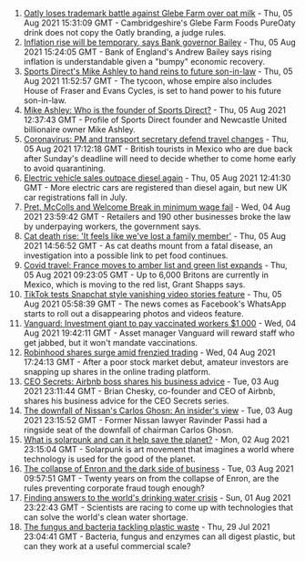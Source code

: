 1. [Oatly loses trademark battle against Glebe Farm over oat milk](https://www.bbc.co.uk/news/uk-england-cambridgeshire-58102252) - Thu, 05 Aug 2021 15:31:09 GMT - Cambridgeshire's Glebe Farm Foods PureOaty drink does not copy the Oatly branding, a judge rules.
2. [Inflation rise will be temporary, says Bank governor Bailey](https://www.bbc.co.uk/news/business-58098118) - Thu, 05 Aug 2021 15:24:05 GMT - Bank of England's Andrew Bailey says rising inflation is understandable given a "bumpy" economic recovery.
3. [Sports Direct's Mike Ashley to hand reins to future son-in-law](https://www.bbc.co.uk/news/business-58097496) - Thu, 05 Aug 2021 11:52:57 GMT - The tycoon, whose empire also includes House of Fraser and Evans Cycles, is set to hand power to his future son-in-law.
4. [Mike Ashley: Who is the founder of Sports Direct?](https://www.bbc.co.uk/news/business-35863847) - Thu, 05 Aug 2021 12:37:43 GMT - Profile of Sports Direct founder and Newcastle United billionaire owner Mike Ashley.
5. [Coronavirus: PM and transport secretary defend travel changes](https://www.bbc.co.uk/news/uk-58100523) - Thu, 05 Aug 2021 17:12:18 GMT - British tourists in Mexico who are due back after Sunday's deadline will need to decide whether to come home early to avoid quarantining.
6. [Electric vehicle sales outpace diesel again](https://www.bbc.co.uk/news/business-58100474) - Thu, 05 Aug 2021 12:41:30 GMT - More electric cars are registered than diesel again, but new UK car registrations fall in July.
7. [Pret, McColls and Welcome Break in minimum wage fail](https://www.bbc.co.uk/news/business-58083889) - Wed, 04 Aug 2021 23:59:42 GMT - Retailers and 190 other businesses broke the law by underpaying workers, the government says.
8. [Cat death rise: 'It feels like we've lost a family member'](https://www.bbc.co.uk/news/business-58090354) - Thu, 05 Aug 2021 14:56:52 GMT - As cat deaths mount from a fatal disease, an investigation into a possible link to pet food continues.
9. [Covid travel: France moves to amber list and green list expands](https://www.bbc.co.uk/news/business-58079107) - Thu, 05 Aug 2021 09:23:05 GMT - Up to 6,000 Britons are currently in Mexico, which is moving to the red list, Grant Shapps says.
10. [TikTok tests Snapchat style vanishing video stories feature](https://www.bbc.co.uk/news/business-58095639) - Thu, 05 Aug 2021 05:58:39 GMT - The news comes as Facebook's WhatsApp starts to roll out a disappearing photos and videos feature.
11. [Vanguard: Investment giant to pay vaccinated workers $1,000](https://www.bbc.co.uk/news/business-58091534) - Wed, 04 Aug 2021 19:42:11 GMT - Asset manager Vanguard will reward staff who get jabbed, but it won't mandate vaccinations.
12. [Robinhood shares surge amid frenzied trading](https://www.bbc.co.uk/news/business-58091533) - Wed, 04 Aug 2021 17:24:13 GMT - After a poor stock market debut, amateur investors are snapping up shares in the online trading platform.
13. [CEO Secrets: Airbnb boss shares his business advice](https://www.bbc.co.uk/news/business-58025562) - Tue, 03 Aug 2021 23:11:44 GMT - Brian Chesky, co-founder and CEO of Airbnb, shares his business advice for the CEO Secrets series.
14. [The downfall of Nissan's Carlos Ghosn: An insider's view](https://www.bbc.co.uk/news/business-58070929) - Tue, 03 Aug 2021 23:15:52 GMT - Former Nissan lawyer Ravinder Passi had a ringside seat of the downfall of chairman Carlos Ghosn.
15. [What is solarpunk and can it help save the planet?](https://www.bbc.co.uk/news/business-57761297) - Mon, 02 Aug 2021 23:15:04 GMT - Solarpunk is art movement that imagines a world where technology is used for the good of the planet.
16. [The collapse of Enron and the dark side of business](https://www.bbc.co.uk/news/business-58026162) - Tue, 03 Aug 2021 09:57:51 GMT - Twenty years on from the collapse of Enron, are the rules preventing corporate fraud tough enough?
17. [Finding answers to the world's drinking water crisis](https://www.bbc.co.uk/news/business-57847654) - Sun, 01 Aug 2021 23:22:43 GMT - Scientists are racing to come up with technologies that can solve the world's clean water shortage.
18. [The fungus and bacteria tackling plastic waste](https://www.bbc.co.uk/news/business-57733178) - Thu, 29 Jul 2021 23:04:41 GMT - Bacteria, fungus and enzymes can all digest plastic, but can they work at a useful commercial scale?
